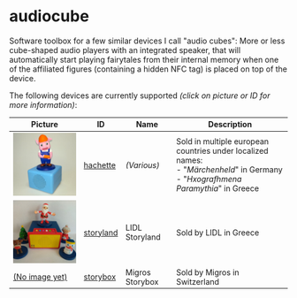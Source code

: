 # audiocube

Software toolbox for a few similar devices I call "audio cubes": More or less cube-shaped audio players with an integrated speaker, that will automatically start playing fairytales from their internal memory when one of the affiliated figures (containing a hidden NFC tag) is placed on top of the device.

The following devices are currently supported *(click on picture or ID for more information)*:

Picture | ID | Name | Description
--- | --- | --- | ---
[![](devices/hachette/image-0001-256x256.jpg)](devices/hachette/) | [hachette](devices/hachette/) | *(Various)* | Sold in multiple european countries under localized names:<br />- "*Märchenheld*" in Germany<br />- "*Hxografhmena Paramythia*" in Greece
[![](devices/storyland/image-0001-256x256.jpg)](devices/storyland/) | [storyland](devices/storyland/) | LIDL Storyland | Sold by LIDL in Greece
[(No image yet)](devices/storybox/) | [storybox](devices/storybox/) | Migros Storybox | Sold by Migros in Switzerland
